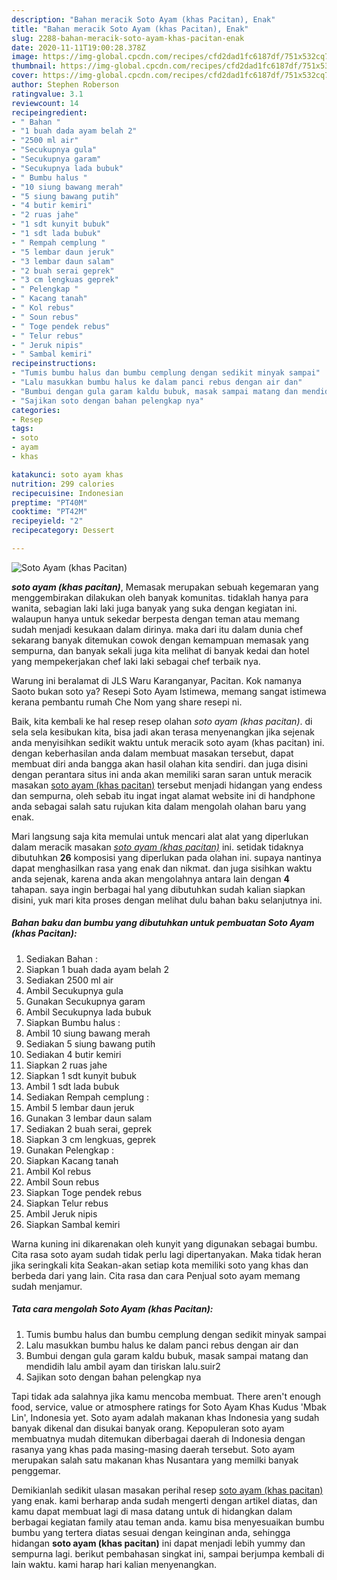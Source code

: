 ```yaml
---
description: "Bahan meracik Soto Ayam (khas Pacitan), Enak"
title: "Bahan meracik Soto Ayam (khas Pacitan), Enak"
slug: 2288-bahan-meracik-soto-ayam-khas-pacitan-enak
date: 2020-11-11T19:00:28.378Z
image: https://img-global.cpcdn.com/recipes/cfd2dad1fc6187df/751x532cq70/soto-ayam-khas-pacitan-foto-resep-utama.jpg
thumbnail: https://img-global.cpcdn.com/recipes/cfd2dad1fc6187df/751x532cq70/soto-ayam-khas-pacitan-foto-resep-utama.jpg
cover: https://img-global.cpcdn.com/recipes/cfd2dad1fc6187df/751x532cq70/soto-ayam-khas-pacitan-foto-resep-utama.jpg
author: Stephen Roberson
ratingvalue: 3.1
reviewcount: 14
recipeingredient:
- " Bahan "
- "1 buah dada ayam belah 2"
- "2500 ml air"
- "Secukupnya gula"
- "Secukupnya garam"
- "Secukupnya lada bubuk"
- " Bumbu halus "
- "10 siung bawang merah"
- "5 siung bawang putih"
- "4 butir kemiri"
- "2 ruas jahe"
- "1 sdt kunyit bubuk"
- "1 sdt lada bubuk"
- " Rempah cemplung "
- "5 lembar daun jeruk"
- "3 lembar daun salam"
- "2 buah serai geprek"
- "3 cm lengkuas geprek"
- " Pelengkap "
- " Kacang tanah"
- " Kol rebus"
- " Soun rebus"
- " Toge pendek rebus"
- " Telur rebus"
- " Jeruk nipis"
- " Sambal kemiri"
recipeinstructions:
- "Tumis bumbu halus dan bumbu cemplung dengan sedikit minyak sampai"
- "Lalu masukkan bumbu halus ke dalam panci rebus dengan air dan"
- "Bumbui dengan gula garam kaldu bubuk, masak sampai matang dan mendidih lalu ambil ayam dan tiriskan lalu.suir2"
- "Sajikan soto dengan bahan pelengkap nya"
categories:
- Resep
tags:
- soto
- ayam
- khas

katakunci: soto ayam khas 
nutrition: 299 calories
recipecuisine: Indonesian
preptime: "PT40M"
cooktime: "PT42M"
recipeyield: "2"
recipecategory: Dessert

---
```



![Soto Ayam (khas Pacitan)](https://img-global.cpcdn.com/recipes/cfd2dad1fc6187df/751x532cq70/soto-ayam-khas-pacitan-foto-resep-utama.jpg)

<b><i>soto ayam (khas pacitan)</i></b>, Memasak merupakan sebuah kegemaran yang menggembirakan dilakukan oleh banyak komunitas. tidaklah hanya para wanita, sebagian laki laki juga banyak yang suka dengan kegiatan ini. walaupun hanya untuk sekedar berpesta dengan teman atau memang sudah menjadi kesukaan dalam dirinya. maka dari itu dalam dunia chef sekarang banyak ditemukan cowok dengan kemampuan memasak yang sempurna, dan banyak sekali juga kita melihat di banyak kedai dan hotel yang mempekerjakan chef laki laki sebagai chef terbaik nya.

Warung ini beralamat di JLS Waru Karanganyar, Pacitan. Kok namanya Saoto bukan soto ya? Resepi Soto Ayam Istimewa, memang sangat istimewa kerana pembantu rumah Che Nom yang share resepi ni.

Baik, kita kembali ke hal resep resep olahan <i>soto ayam (khas pacitan)</i>. di sela sela kesibukan kita, bisa jadi akan terasa menyenangkan jika sejenak anda menyisihkan sedikit waktu untuk meracik soto ayam (khas pacitan) ini. dengan keberhasilan anda dalam membuat masakan tersebut, dapat membuat diri anda bangga akan hasil olahan kita sendiri. dan juga disini dengan perantara situs ini anda akan memiliki saran saran untuk meracik masakan <u>soto ayam (khas pacitan)</u> tersebut menjadi hidangan yang endess dan sempurna, oleh sebab itu ingat ingat alamat website ini di handphone anda sebagai salah satu rujukan kita dalam mengolah olahan baru yang enak.


Mari langsung saja kita memulai untuk mencari alat alat yang diperlukan dalam meracik masakan <u><i>soto ayam (khas pacitan)</i></u> ini. setidak tidaknya dibutuhkan <b>26</b> komposisi yang diperlukan pada olahan ini. supaya nantinya dapat menghasilkan rasa yang enak dan nikmat. dan juga sisihkan waktu anda sejenak, karena anda akan mengolahnya antara lain dengan <b>4</b> tahapan. saya ingin berbagai hal yang dibutuhkan sudah kalian siapkan disini, yuk mari kita proses dengan melihat dulu bahan baku selanjutnya ini.

<!--inarticleads1-->

##### Bahan baku dan bumbu yang dibutuhkan untuk pembuatan Soto Ayam (khas Pacitan):

1. Sediakan  Bahan :
1. Siapkan 1 buah dada ayam belah 2
1. Sediakan 2500 ml air
1. Ambil Secukupnya gula
1. Gunakan Secukupnya garam
1. Ambil Secukupnya lada bubuk
1. Siapkan  Bumbu halus :
1. Ambil 10 siung bawang merah
1. Sediakan 5 siung bawang putih
1. Sediakan 4 butir kemiri
1. Siapkan 2 ruas jahe
1. Siapkan 1 sdt kunyit bubuk
1. Ambil 1 sdt lada bubuk
1. Sediakan  Rempah cemplung :
1. Ambil 5 lembar daun jeruk
1. Gunakan 3 lembar daun salam
1. Sediakan 2 buah serai, geprek
1. Siapkan 3 cm lengkuas, geprek
1. Gunakan  Pelengkap :
1. Siapkan  Kacang tanah
1. Ambil  Kol rebus
1. Ambil  Soun rebus
1. Siapkan  Toge pendek rebus
1. Siapkan  Telur rebus
1. Ambil  Jeruk nipis
1. Siapkan  Sambal kemiri


Warna kuning ini dikarenakan oleh kunyit yang digunakan sebagai bumbu. Cita rasa soto ayam sudah tidak perlu lagi dipertanyakan. Maka tidak heran jika seringkali kita Seakan-akan setiap kota memiliki soto yang khas dan berbeda dari yang lain. Cita rasa dan cara Penjual soto ayam memang sudah menjamur. 

<!--inarticleads2-->

##### Tata cara mengolah Soto Ayam (khas Pacitan):

1. Tumis bumbu halus dan bumbu cemplung dengan sedikit minyak sampai
1. Lalu masukkan bumbu halus ke dalam panci rebus dengan air dan
1. Bumbui dengan gula garam kaldu bubuk, masak sampai matang dan mendidih lalu ambil ayam dan tiriskan lalu.suir2
1. Sajikan soto dengan bahan pelengkap nya


Tapi tidak ada salahnya jika kamu mencoba membuat. There aren&#39;t enough food, service, value or atmosphere ratings for Soto Ayam Khas Kudus &#39;Mbak Lin&#39;, Indonesia yet. Soto ayam adalah makanan khas Indonesia yang sudah banyak dikenal dan disukai banyak orang. Kepopuleran soto ayam membuatnya mudah ditemukan diberbagai daerah di Indonesia dengan rasanya yang khas pada masing-masing daerah tersebut. Soto ayam merupakan salah satu makanan khas Nusantara yang memilki banyak penggemar. 

Demikianlah sedikit ulasan masakan perihal resep <u>soto ayam (khas pacitan)</u> yang enak. kami berharap anda sudah mengerti dengan artikel diatas, dan kamu dapat membuat lagi di masa datang untuk di hidangkan dalam berbagai kegiatan family atau teman anda. kamu bisa menyesuaikan bumbu bumbu yang tertera diatas sesuai dengan keinginan anda, sehingga hidangan <b>soto ayam (khas pacitan)</b> ini dapat menjadi lebih yummy dan sempurna lagi. berikut pembahasan singkat ini, sampai berjumpa kembali di lain waktu. kami harap hari kalian menyenangkan.
